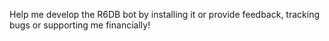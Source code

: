 Help me develop the R6DB bot by installing it or provide feedback, tracking bugs or supporting me financially!

